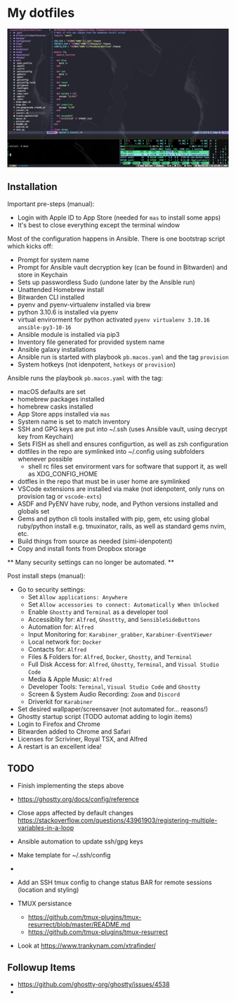 # My dotfiles

![Screenshot of my terminal](https://raw.githubusercontent.com/SirNerdBear/dotfiles/master/ss.png)

## Installation

Important pre-steps (manual):
* Login with Apple ID to App Store (needed for `mas` to install some apps)
* It's best to close everything except the terminal window

Most of the configuration happens in Ansible. There  is one bootstrap script which kicks off:
* Prompt for system name
* Prompt for Ansible vault decryption key (can be found in Bitwarden) and store in Keychain
* Sets up passwordless Sudo (undone later by the Ansible run)
* Unattended Homebrew install
* Bitwarden CLI installed
* pyenv and pyenv-virtualenv installed via brew
* python 3.10.6 is installed via pyenv
* virtual envirorment for python activated `pyenv virtualenv 3.10.16 ansible-py3-10-16`
* Ansible module is installed via pip3
* Inventory file generated for provided system name
* Ansible galaxy installations
* Ansible run is started with playbook `pb.macos.yaml` and the tag `provision` 
* System hotkeys (not idenpotent, `hotkeys` or `provision`)

Ansible runs the playbook `pb.macos.yaml` with the tag: 
* macOS defaults are set
* homebrew packages installed
* homebrew casks installed
* App Store apps installed via `mas`
* System name is set to match inventory
* SSH and GPG keys are put into ~/.ssh (uses Ansible vault, using decrypt key from Keychain)
* Sets FISH as shell and ensures configurtion, as well as zsh configuration
* dotfiles in the repo are symlinked into ~/.config using subfolders whenever possible
  - shell rc files set envirorment vars for software that support it, as well as XDG_CONFIG_HOME
* dotfles in the repo that must be in user home are symlinked 
* VSCode extensions are installed via make (not idenpotent, only runs on provision tag or `vscode-exts`)
* ASDF and PyENV have ruby, node, and Python versions installed and globals set
* Gems and python cli tools installed with pip, gem, etc using global ruby/python install e.g. tmuxinator, rails, as well as standard gems nvim, etc.
* Build things from source as needed (simi-idenpotent)
* Copy and install fonts from Dropbox storage

** Many security settings can no longer be automated. **

Post install steps (manual):
* Go to security settings:
  - Set `Allow applications: Anywhere`
  - Set `Allow accessories to connect: Automatically When Unlocked`
  - Enable `Ghostty` and `Terminal` as a developer tool
  - Accessiblity for: `Alfred`, `Ghosttty`, and `SensibleSideButtons`
  - Automation for: `Alfred`
  - Input Monitoring for: `Karabiner_grabber`, `Karabiner-EventViewer`
  - Local network for: `Docker`
  - Contacts for: `Alfred`
  - Files & Folders for: `Alfred`, `Docker`, `Ghostty`, and `Terminal`
  - Full Disk Access for: `Alfred`, `Ghostty`, `Terminal`, and `Visual Studio Code`
  - Media & Apple Music: `Alfred`
  - Developer Tools: `Terminal`, `Visual Studio Code` and `Ghostty`
  - Screen & System Audio Recording: `Zoom` and `Discord`
  - Driverkit for `Karabiner`
* Set desired wallpaper/screensaver (not automated for... reasons!)
* Ghostty startup script (TODO automat adding to login items)
* Login to Firefox and Chrome
* Bitwarden added to Chrome and Safari
* Licenses for Scriviner, Royal TSX, and Alfred
* A restart is an excellent idea!

## TODO

* Finish implementing the steps above

* https://ghostty.org/docs/config/reference

* Close apps affected by default changes https://stackoverflow.com/questions/43961903/registering-multiple-variables-in-a-loop

* Ansible automation to update ssh/gpg keys

* Make template for ~/.ssh/config

* 

* Add an SSH tmux config to change status BAR for remote sessions (location and styling)

* TMUX persistance
  * https://github.com/tmux-plugins/tmux-resurrect/blob/master/README.md
  * https://github.com/tmux-plugins/tmux-resurrect

* Look at https://www.trankynam.com/xtrafinder/

## Followup Items
- https://github.com/ghostty-org/ghostty/issues/4538
- 